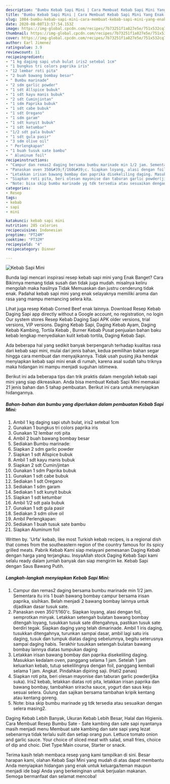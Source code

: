 ```yaml
---
description: "Bumbu Kebab Sapi Mini | Cara Membuat Kebab Sapi Mini Yang Enak Dan Lezat"
title: "Bumbu Kebab Sapi Mini | Cara Membuat Kebab Sapi Mini Yang Enak Dan Lezat"
slug: 1004-bumbu-kebab-sapi-mini-cara-membuat-kebab-sapi-mini-yang-enak-dan-lezat
date: 2020-08-08T13:57:54.153Z
image: https://img-global.cpcdn.com/recipes/7b73251f1a827e5e/751x532cq70/kebab-sapi-mini-foto-resep-utama.jpg
thumbnail: https://img-global.cpcdn.com/recipes/7b73251f1a827e5e/751x532cq70/kebab-sapi-mini-foto-resep-utama.jpg
cover: https://img-global.cpcdn.com/recipes/7b73251f1a827e5e/751x532cq70/kebab-sapi-mini-foto-resep-utama.jpg
author: Earl Jimenez
ratingvalue: 3.9
reviewcount: 11
recipeingredient:
- "1 kg daging sapi utuh bulat iris2 setebal 1cm"
- "1 bungkus tri colors paprika iris"
- "12 lembar roti pita"
- "2 buah bawang bombay besar"
- " Bumbu marinade"
- "2 sdm garlic powder"
- "1 sdt Allspice bubuk"
- "1 sdt kayu manis bubuk"
- "2 sdt Cuminjintan"
- "1 sdm Paprika bubuk"
- "1 sdt cabe bubuk"
- "1 sdt Oregano"
- "1 sdm garam"
- "1 sdt kunyit bubuk"
- "1 sdt ketumbar"
- "1/2 sdt pala bubuk"
- "1 sdt gula pasir"
- "3 sdm olive oil"
- " Perlengkapan"
- "1 buah tusuk sate bambu"
- " Aluminum foil"
recipeinstructions:
- "Campur dan remas2 daging bersama bumbu marinade min 1/2 jam. Sementara itu iris 1 buah bawang bombay campur bersama irisan paprika, sisihkan. Belah menjadi 2 bawang bombay lainnya untuk dijadikan dasar tusuk sate."
- "Panaskan oven 350&#39;f/160&#39;c. Siapkan loyang, alasi dengan foil, semprotkan minyak. Letakkan setengah bulatan bawang bombay ditengah loyang, tusukkan tusuk sate ditengahnya, pastikan tusuk sate berdiri tegak. Siapkan daging yang telah dimarinade. Ambil 1 iris daging, tusukkan ditengahnya, turunkan sampai dasar, ambil lagi satu iris daging, tusuk dan tumpuk diatas daging sebelumnya, begitu seterusnya sampai daging habis. Terakhir tusukkan setengah bulatan bawang bombay lainnya diatas tumpukan daging"
- "Letakkan irisan bawang bombay dan paprika disekeliling daging. Masukkan kedalam oven, panggang selama 1 jam. Setelah 1 jam keluarkan kebab, tutup sekelilingnya dengan foil, panggang kembali selama 1 jam. Angkat. Pindahkan dipiring saji. (Hati2 panas)"
- "Siapkan roti pita, beri olesan mayonise dan taburan garlic powder(jika suka). Iris2 kebab, letakkan diatas roti pita, letakkan irisan paprika dan bawang bombay, tambahkan sriracha sauce, yogurt dan saus keju sesuai selera. Gulung dan sajikan bersama tambahan kripik kentang atau kentang goreng."
- "Note: bisa skip bumbu marinade yg tdk tersedia atau sesuaikan dengan selera masing2."
categories:
- Resep
tags:
- kebab
- sapi
- mini

katakunci: kebab sapi mini 
nutrition: 285 calories
recipecuisine: Indonesian
preptime: "PT24M"
cooktime: "PT32M"
recipeyield: "4"
recipecategory: Dinner

---
```



![Kebab Sapi Mini](https://img-global.cpcdn.com/recipes/7b73251f1a827e5e/751x532cq70/kebab-sapi-mini-foto-resep-utama.jpg)

Bunda lagi mencari inspirasi resep kebab sapi mini yang Enak Banget? Cara Bikinnya memang tidak susah dan tidak juga mudah. misalnya keliru mengolah maka hasilnya Tidak Memuaskan dan justru cenderung tidak enak. Padahal kebab sapi mini yang enak selayaknya memiliki aroma dan rasa yang mampu memancing selera kita.

Lihat juga resep Kebab Corned Beef enak lainnya. Download Resep Kebab Daging Sapi app directly without a Google account, no registration, no login Our system stores Resep Kebab Daging Sapi APK older versions, trial versions, VIP versions. Daging Kebab Sapi, Daging Kebab Ayam, Daging Kebab Kambing, Tortila Kebab , Burner Kebab Pusat penjualan bahan baku kebab lengkap menyediakan kulit kebab tortila, Daging Kebab Sapi.

Ada beberapa hal yang sedikit banyak berpengaruh terhadap kualitas rasa dari kebab sapi mini, mulai dari jenis bahan, kedua pemilihan bahan segar hingga cara membuat dan menyajikannya. Tidak usah pusing jika hendak menyiapkan kebab sapi mini enak di rumah, karena asal sudah tahu triknya maka hidangan ini mampu menjadi suguhan istimewa.


Berikut ini ada beberapa tips dan trik praktis dalam mengolah kebab sapi mini yang siap dikreasikan. Anda bisa membuat Kebab Sapi Mini memakai 21 jenis bahan dan 5 tahap pembuatan. Berikut ini cara untuk menyiapkan hidangannya.

<!--inarticleads1-->

##### Bahan-bahan dan bumbu yang diperlukan dalam pembuatan Kebab Sapi Mini:

1. Ambil 1 kg daging sapi utuh bulat, iris2 setebal 1cm
1. Gunakan 1 bungkus tri colors paprika iris
1. Gunakan 12 lembar roti pita
1. Ambil 2 buah bawang bombay besar
1. Sediakan  Bumbu marinade:
1. Siapkan 2 sdm garlic powder
1. Siapkan 1 sdt Allspice bubuk
1. Ambil 1 sdt kayu manis bubuk
1. Siapkan 2 sdt Cumin/jintan
1. Gunakan 1 sdm Paprika bubuk
1. Gunakan 1 sdt cabe bubuk
1. Sediakan 1 sdt Oregano
1. Sediakan 1 sdm garam
1. Sediakan 1 sdt kunyit bubuk
1. Siapkan 1 sdt ketumbar
1. Ambil 1/2 sdt pala bubuk
1. Gunakan 1 sdt gula pasir
1. Sediakan 3 sdm olive oil
1. Ambil  Perlengkapan:
1. Sediakan 1 buah tusuk sate bambu
1. Siapkan  Aluminum foil


Written by. &#39;Urfa&#39; kebab, like most Turkish kebab recipes, is a regional dish that comes from the southeastern region of the country famous for its spicy grilled meats. Pabrik Kebab Kami siap melayani pemesanan Daging Kebab dengan harga yang terjangkau. InsyaAllah stock Daging Kebab Sapi kami selalu ready dalam jumlah banyak dan siap mengirim ke. Kebab Sapi dengan Saus Bawang Putih. 

<!--inarticleads2-->

##### Langkah-langkah menyiapkan Kebab Sapi Mini:

1. Campur dan remas2 daging bersama bumbu marinade min 1/2 jam. Sementara itu iris 1 buah bawang bombay campur bersama irisan paprika, sisihkan. Belah menjadi 2 bawang bombay lainnya untuk dijadikan dasar tusuk sate.
1. Panaskan oven 350&#39;f/160&#39;c. Siapkan loyang, alasi dengan foil, semprotkan minyak. Letakkan setengah bulatan bawang bombay ditengah loyang, tusukkan tusuk sate ditengahnya, pastikan tusuk sate berdiri tegak. Siapkan daging yang telah dimarinade. Ambil 1 iris daging, tusukkan ditengahnya, turunkan sampai dasar, ambil lagi satu iris daging, tusuk dan tumpuk diatas daging sebelumnya, begitu seterusnya sampai daging habis. Terakhir tusukkan setengah bulatan bawang bombay lainnya diatas tumpukan daging
1. Letakkan irisan bawang bombay dan paprika disekeliling daging. Masukkan kedalam oven, panggang selama 1 jam. Setelah 1 jam keluarkan kebab, tutup sekelilingnya dengan foil, panggang kembali selama 1 jam. Angkat. Pindahkan dipiring saji. (Hati2 panas)
1. Siapkan roti pita, beri olesan mayonise dan taburan garlic powder(jika suka). Iris2 kebab, letakkan diatas roti pita, letakkan irisan paprika dan bawang bombay, tambahkan sriracha sauce, yogurt dan saus keju sesuai selera. Gulung dan sajikan bersama tambahan kripik kentang atau kentang goreng.
1. Note: bisa skip bumbu marinade yg tdk tersedia atau sesuaikan dengan selera masing2.


Daging Kebab Lebih Banyak, Ukuran Kebab Lebih Besar, Halal dan Higienis. Cara Membuat Resep Bumbu Sate - Sate kambing dan sate sapi nyantanya masih menjadi menu Membuat sate kambing dan sate sapi yang lezat sebenarnya tidak terlalu sulit dan setiap orang pun. Lettuce tomato onion and garlic sauce. Your choice of sliced meat with salad, small fries, choice of dip and choic. Diet Type:Main course, Starter or snack. 

Terima kasih telah membaca resep yang kami tampilkan di sini. Besar harapan kami, olahan Kebab Sapi Mini yang mudah di atas dapat membantu Anda menyiapkan hidangan yang enak untuk keluarga/teman maupun menjadi ide bagi Anda yang berkeinginan untuk berjualan makanan. Semoga bermanfaat dan selamat mencoba!
